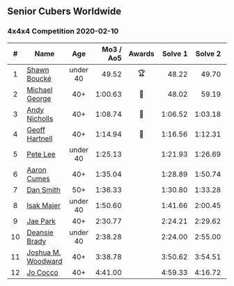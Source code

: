 ## Senior Cubers Worldwide
### 4x4x4 Competition 2020-02-10

| # | Name | Age | Mo3 / Ao5 | Awards | Solve 1 | Solve 2 | Solve 3 | Solve 4 | Solve 5 | Video |
| :--: | -- | :--: | --: | :--: | --: | --: | --: | --: | --: | :-- |
| 1 | [Shawn Boucké](../profiles/Shawn_Boucke.md) | under 40 | 49.52 | 🏆 | 48.22 | 49.70 | 47.49 | 1:06.29 | 50.62 | [Link](https://www.facebook.com/groups/1604105099735401/permalink/2134991299980109/) |
| 2 | [Michael George](../profiles/Michael_George.md) | 40+ | 1:00.63 | 🥇 | 48.02 | 59.19 | 1:00.83 | 1:05.87 | 1:01.87 | [Link](https://www.facebook.com/michael.george.545/videos/10212920017115516/) |
| 3 | [Andy Nicholls](../profiles/Andy_Nicholls.md) | 40+ | 1:08.74 | 🥈 | 1:06.52 | 1:03.18 | 1:16.93 | 1:08.82 | 1:08.25 | [Link](https://www.facebook.com/groups/1604105099735401/permalink/2134916213320951/) |
| 4 | [Geoff Hartnell](../profiles/Geoff_Hartnell.md) | 40+ | 1:14.94 | 🥉 | 1:16.56 | 1:12.31 | 1:15.95 | 1:03.95 | 1:20.48 | [Link](https://www.facebook.com/groups/1604105099735401/permalink/2139252612887311/) |
| 5 | [Pete Lee](../profiles/Pete_Lee.md) | under 40 | 1:25.13 |  | 1:21.93 | 1:26.69 | 1:26.77 | - | - | [Link](https://www.facebook.com/pete.lee.9003/videos/2505517469558727/) |
| 6 | [Aaron Cumes](../profiles/Aaron_Cumes.md) | 40+ | 1:35.04 |  | 1:28.89 | 1:50.74 | 1:25.49 | - | - | [Link](https://www.facebook.com/groups/1604105099735401/permalink/2133725683440004/) |
| 7 | [Dan Smith](../profiles/Dan_Smith.md) | 50+ | 1:36.33 |  | 1:30.80 | 1:33.28 | 1:44.93 | - | - | [Link](https://www.facebook.com/groups/1604105099735401/permalink/2137188879760351/) |
| 8 | [Isak Majer](../profiles/Isak_Majer.md) | under 40 | 1:50.60 |  | 1:41.66 | 2:00.45 | 1:49.67 | - | - | [Link](https://www.facebook.com/groups/1604105099735401/permalink/2139081646237741/) |
| 9 | [Jae Park](../profiles/Jae_Park.md) | 40+ | 2:30.77 |  | 2:24.21 | 2:29.62 | 2:38.49 | - | - | [Link](https://www.facebook.com/groups/1604105099735401/permalink/2135447743267798/) |
| 10 | [Deansie Brady](../profiles/Deansie_Brady.md) | under 40 | 2:38.28 |  | 2:24.00 | 2:55.00 | 2:34.26 | - | - | [Link](https://www.facebook.com/groups/1604105099735401/permalink/2139163042896268/) |
| 11 | [Joshua M. Woodward](../profiles/Joshua_M._Woodward.md) | 40+ | 3:38.78 |  | 3:50.62 | 3:54.51 | 3:13.21 | - | - | [Link](https://www.facebook.com/joshua.m.woodward.9/videos/10157599917355342/) |
| 12 | [Jo Cocco](../profiles/Jo_Cocco.md) | 40+ | 4:41.00 |  | 4:59.33 | 4:16.72 | 4:48.00 | - | - | [Link](https://www.facebook.com/JoCocco/videos/10156812603372109/) |
